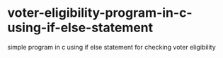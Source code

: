 # voter-eligibility-program-in-c-using-if-else-statement
simple program in c using if else statement for checking voter eligibility
